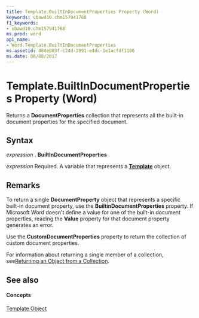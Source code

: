 ```yaml
---
title: Template.BuiltInDocumentProperties Property (Word)
keywords: vbawd10.chm157941768
f1_keywords:
- vbawd10.chm157941768
ms.prod: word
api_name:
- Word.Template.BuiltInDocumentProperties
ms.assetid: 48de083f-c24d-3991-e4dc-1e1acfdf1106
ms.date: 06/08/2017
---
```



# Template.BuiltInDocumentProperties Property (Word)

Returns a  **DocumentProperties** collection that represents all the built-in document properties for the specified document.


## Syntax

 _expression_ . **BuiltInDocumentProperties**

 _expression_ Required. A variable that represents a **[Template](template-object-word.md)** object.


## Remarks

To return a single  **DocumentProperty** object that represents a specific built-in document property, use the **BuiltinDocumentProperties** property. If Microsoft Word doesn't define a value for one of the built-in document properties, reading the **Value** property for that document property generates an error.

Use the  **CustomDocumentProperties** property to return the collection of custom document properties.

 For information about returning a single member of a collection, see[Returning an Object from a Collection](http://msdn.microsoft.com/library/28f76384-f495-9640-a7c8-10ada3fac727%28Office.15%29.aspx).


## See also


#### Concepts


[Template Object](template-object-word.md)

